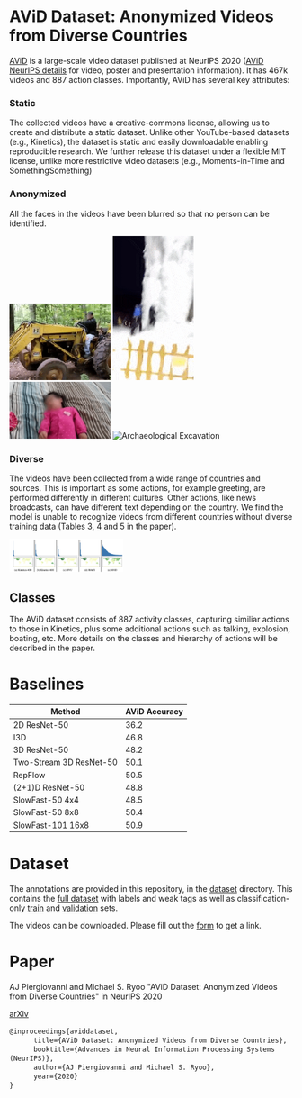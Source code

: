 # AViD Dataset: Anonymized Videos from Diverse Countries

[AViD](https://arxiv.org/abs/2007.05515) is a large-scale video dataset published at NeurIPS 2020 ([AViD NeurIPS details](https://neurips.cc/virtual/2020/public/poster_c28e5b0c9841b5ef396f9f519bf6c217.html) for video, poster and presentation information). It has 467k videos and 887 action classes. Importantly, AViD has several key attributes:

### Static
The collected videos have a creative-commons license, allowing us to create and distribute a static dataset. Unlike other YouTube-based datasets (e.g., Kinetics), the dataset is static and easily downloadable enabling reproducible research. We further release this dataset under a flexible MIT license, unlike more restrictive video datasets (e.g., Moments-in-Time and SomethingSomething)

### Anonymized 
All the faces in the videos have been blurred so that no person can be identified.

<img src="https://github.com/piergiaj/AViD/raw/master/tractor.gif" alt="Driving Tractor" width=180> <img src="https://github.com/piergiaj/AViD/raw/master/ice_climb.gif"  alt="Ice Climb"> <img src="https://github.com/piergiaj/AViD/raw/master/shake_head.gif" alt="Shake Head" width=180> <img src="https://github.com/piergiaj/AViD/raw/master/arch_excv.gif" alt="Archaeological Excavation" width=180>

### Diverse
The videos have been collected from a wide range of countries and sources. This is important as some actions, for example greeting, are performed differently in different cultures. Other actions, like news broadcasts, can have different text depending on the country.  We find the model is unable to recognize videos from different countries without diverse training data (Tables 3, 4 and 5 in the paper).

<img src="https://github.com/piergiaj/AViD/raw/master/geographic.png" width="40%">


## Classes
The AViD dataset consists of 887 activity classes, capturing similiar actions to those in Kinetics, plus some additional actions such as talking, explosion, boating, etc. More details on the classes and hierarchy of actions will be described in the paper.

# Baselines

|  Method | AViD Accuracy | 
| ------------- | ------------- |  
| 2D ResNet-50 | 36.2  | 
| I3D | 46.8 |
| 3D ResNet-50 | 48.2 |
| Two-Stream 3D ResNet-50 | 50.1 |
| RepFlow | 50.5 |
| (2+1)D ResNet-50 | 48.8 |
| SlowFast-50 4x4 | 48.5 |
| SlowFast-50 8x8 | 50.4 |
| SlowFast-101 16x8 | 50.9 |

# Dataset
The annotations are provided in this repository, in the [dataset](https://github.com/piergiaj/AViD/tree/master/dataset) directory. This contains the [full dataset](https://github.com/piergiaj/AViD/blob/master/dataset/avid_full.json) with labels and weak tags as well as classification-only [train](https://github.com/piergiaj/AViD/blob/master/dataset/avid_train.json) and [validation](https://github.com/piergiaj/AViD/blob/master/dataset/avid_val.json) sets.

The videos can be downloaded. Please fill out the [form](https://forms.gle/t5PSx2aUvQCRUZCi8) to get a link.


# Paper

AJ Piergiovanni and Michael S. Ryoo
"AViD Dataset: Anonymized Videos from Diverse Countries"
in NeurIPS 2020

[arXiv](https://arxiv.org/pdf/2007.05515.pdf)

    @inproceedings{aviddataset,
          title={AViD Dataset: Anonymized Videos from Diverse Countries},
          booktitle={Advances in Neural Information Processing Systems (NeurIPS)},
          author={AJ Piergiovanni and Michael S. Ryoo},
          year={2020}
    }
